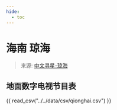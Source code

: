 ```yaml
---
hide:
  - toc
---
```


# 海南 琼海

> 来源: [中文寻星-琼海](http://dtmb.saoing.com/qionghai.htm)

## 地面数字电视节目表

{{ read_csv("../../data/csv/qionghai.csv") }}

